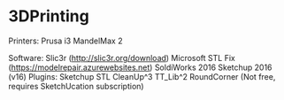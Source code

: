 # 3DPrinting

Printers:
 Prusa i3
 MandelMax 2


Software:
  Slic3r (http://slic3r.org/download)
  Microsoft STL Fix (https://modelrepair.azurewebsites.net)
  SoldiWorks 2016
  Sketchup 2016 (v16)
   Plugins:
     Sketchup STL
     CleanUp^3
     TT_Lib^2
     RoundCorner (Not free, requires SketchUcation subscription)
